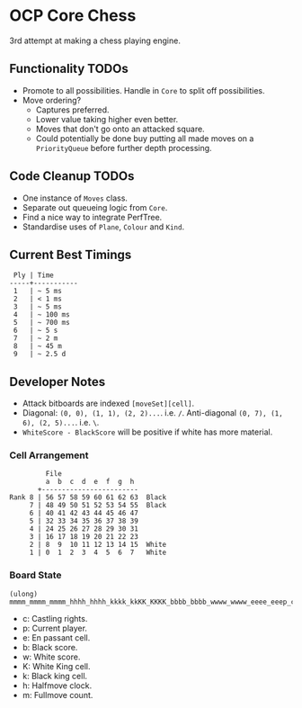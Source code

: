 # OCP Core Chess

3rd attempt at making a chess playing engine.

## Functionality TODOs

- Promote to all possibilities. Handle in `Core` to split off possibilities.
- Move ordering?
  - Captures preferred.
  - Lower value taking higher even better.
  - Moves that don't go onto an attacked square.
  - Could potentially be done buy putting all made moves on a `PriorityQueue` before further depth processing.

## Code Cleanup TODOs

- One instance of `Moves` class.
- Separate out queueing logic from `Core`.
- Find a nice way to integrate PerfTree.
- Standardise uses of `Plane`, `Colour` and `Kind`.

## Current Best Timings

```
 Ply | Time
-----+-----------
 1   | ~ 5 ms
 2   | < 1 ms
 3   | ~ 5 ms
 4   | ~ 100 ms
 5   | ~ 700 ms
 6   | ~ 5 s
 7   | ~ 2 m
 8   | ~ 45 m
 9   | ~ 2.5 d
```

## Developer Notes

- Attack bitboards are indexed `[moveSet][cell]`.
- Diagonal: `(0, 0), (1, 1), (2, 2)...`. i.e. `/`. Anti-diagonal `(0, 7), (1, 6), (2, 5)...`. i.e. `\`.
- `WhiteScore - BlackScore` will be positive if white has more material.

### Cell Arrangement

```
         File
         a  b  c  d  e  f  g  h
       +------------------------
Rank 8 | 56 57 58 59 60 61 62 63  Black
     7 | 48 49 50 51 52 53 54 55  Black
     6 | 40 41 42 43 44 45 46 47
     5 | 32 33 34 35 36 37 38 39
     4 | 24 25 26 27 28 29 30 31
     3 | 16 17 18 19 20 21 22 23
     2 | 8  9  10 11 12 13 14 15  White
     1 | 0  1  2  3  4  5  6  7   White
```

### Board State

```
(ulong) mmmm_mmmm_mmmm_hhhh_hhhh_kkkk_kkKK_KKKK_bbbb_bbbb_wwww_wwww_eeee_eeep_cccc
```

- c: Castling rights.
- p: Current player.
- e: En passant cell.
- b: Black score.
- w: White score.
- K: White King cell.
- k: Black king cell.
- h: Halfmove clock.
- m: Fullmove count.